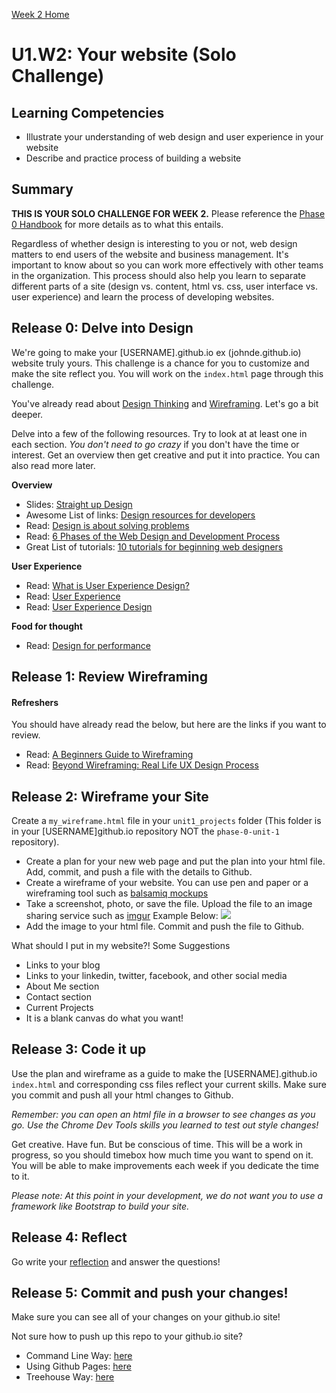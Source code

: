 [Week 2 Home](../)

# U1.W2: Your website (Solo Challenge)


## Learning Competencies
- Illustrate your understanding of web design and user experience in your website
- Describe and practice process of building a website


## Summary

**THIS IS YOUR SOLO CHALLENGE FOR WEEK 2.** Please reference the [Phase 0 Handbook](https://github.com/Devbootcamp/phase-0-handbook/) for more details as to what this entails. 

Regardless of whether design is interesting to you or not, web design matters to end users of the website and business management.  It's important to know about so you can work more effectively with other teams in the organization.  This process should also help you learn to separate different parts of a site (design vs. content, html vs. css, user interface vs. user experience) and learn the process of developing websites.


## Release 0: Delve into Design
 
We're going to make your [USERNAME].github.io ex (johnde.github.io) website truly yours.  This challenge is a chance for you to customize and make the site reflect you.  You will work on the `index.html` page through this challenge.

You've already read about [Design Thinking](https://github.com/Devbootcamp/phase-0-unit-1/tree/jwu-week2-review/week-2/3-Responsive-Web-Design) and [Wireframing](https://github.com/Devbootcamp/phase-0-unit-1/tree/jwu-week2-review/week-1/8-wireframing).  Let's go a bit deeper.

Delve into a few of the following resources.  Try to look at at least
one in each section. *You don't need to go crazy* if you don't have the time or interest.  Get an overview then get creative and put it into practice. You can also read more later.
 
**Overview**
- Slides: [Straight up Design](https://speakerdeck.com/jenmyers/straight-up-design)
- Awesome List of links: [Design resources for developers](https://gist.github.com/jenmyers/7354863)
- Read: [Design is about solving problems](http://www.smashingmagazine.com/2011/08/24/design-solving-problems/)
- Read: [6 Phases of the Web Design and Development Process](http://www.idesignstudios.com/blog/web-design/phases-web-design-development-process/#.UxuuUuddUtU)
- Great List of tutorials: [10 tutorials for beginning web designers](http://code.tutsplus.com/articles/10-hand-picked-tutorials-for-beginning-web-designers--net-9341)

**User Experience**
- Read: [What is User Experience Design?](http://uxdesign.smashingmagazine.com/2010/10/05/what-is-user-experience-design-overview-tools-and-resources/)
- Read: [User Experience](http://en.wikipedia.org/wiki/User_experience)
- Read: [User Experience Design](https://github.com/Devbootcamp/phase-0-unit-1/edit/master/week_1/creative_challenge/readme.md)

**Food for thought**
- Read: [Design for performance](https://speakerdeck.com/lara/design-for-performance)

## Release 1: Review Wireframing

#### Refreshers
You should have already read the below, but here are the links if you
want to review.

- Read: [A Beginners Guide to Wireframing](http://webdesign.tutsplus.com/tutorials/a-beginners-guide-to-wireframing--webdesign-7399)
- Read: [Beyond Wireframing: Real Life UX Design Process](http://uxdesign.smashingmagazine.com/2012/08/29/beyond-wireframing-real-life-ux-design-process/)

## Release 2: Wireframe your Site
Create a `my_wireframe.html` file in your `unit1_projects` folder (This folder is in your [USERNAME]github.io repository NOT the `phase-0-unit-1` repository).

- Create a plan for your new web page and put the plan into your html
file.  Add, commit, and push a file with the details to Github.
- Create a wireframe of your website.  You can use pen and paper or a wireframing tool such as [balsamiq mockups](http://balsamiq.com/)
- Take a screenshot, photo, or save the file. Upload the file to an
image sharing service such as [imgur](imgur.com)
Example Below:
![](http://upload.wikimedia.org/wikipedia/commons/thumb/4/47/Profilewireframe.png/220px-Profilewireframe.png)
- Add the image to your html file.  Commit and push the file to Github. 

What should I put in my website?! Some Suggestions
- Links to your blog
- Links to your linkedin, twitter, facebook, and other social media
- About Me section
- Contact section
- Current Projects
- It is a blank canvas do what you want!

## Release 3: Code it up

Use the plan and wireframe as a guide to make the [USERNAME].github.io
`index.html` and corresponding css files reflect your current skills. Make sure you commit
and push all your html changes to Github.  

*Remember: you can open an html file in a browser to see changes as you
go. Use the Chrome Dev Tools skills you learned to test out style changes!*

Get creative. Have fun. But be conscious of time. This will be a work in progress, so you should timebox how much time you want to spend on it. You will be able to make improvements each week if you dedicate the time to it.

*Please note: At this point in your development, we do not want you to use a framework like Bootstrap to build your site.* 

## Release 4: Reflect
Go write your [reflection](my_reflection.md) and answer the questions!

## Release 5: Commit and push your changes!
Make sure you can see all of your changes on your github.io site!

Not sure how to push up this repo to your github.io site?
- Command Line Way: [here](https://help.github.com/articles/creating-project-pages-manually) 
- Using Github Pages: [here](https://pages.github.com/)
- Treehouse Way: [here](http://blog.teamtreehouse.com/using-github-pages-to-host-your-website)
